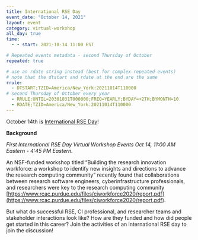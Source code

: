 ```yaml
---
title: International RSE Day
event_date: "October 14, 2021"
layout: event
category: virtual-workshop
all_day: true
time:
  - - start: 2021-10-14 11:00 EST

# Repeated events metadata - second Thursday of October
repeated: true

# use an rdate string instead (best for complex repeated events)
# note that the dtstart and rdate at the end are the same
rrule: 
  - DTSTART;TZID=America/New_York:20211014T110000
# second Thursday of October every year
  - RRULE:UNTIL=20301031T000000;FREQ=YEARLY;BYDAY=+2TH;BYMONTH=10
  - RDATE;TZID=America/New_York:20211014T110000
---
```


October 14th is [International RSE Day](https://researchsoftware.org/council/intl-rse-day.html)!

**Background**

_First International RSE Day Virtual Workshop Events Oct 14, 11:00 AM Eastern - 4:45 PM Eastern._

An NSF-funded workshop titled “Building the research innovation workforce: a workshop
to identify new insights and directions to advance the research computing community” recently found that collaborations between research software engineers, cyberinfrastructure professionals, and researchers were key to the research computing community [https://www.rcac.purdue.edu/files/ciworkforce2020/report.pdf](https://www.rcac.purdue.edu/files/ciworkforce2020/report.pdf). 

But what do successful RSE, CI professional, and researcher teams and stakeholder interactions look like? How are they funded and how did people get started in this career? Join the activities of an international RSE day to join the discussion!
